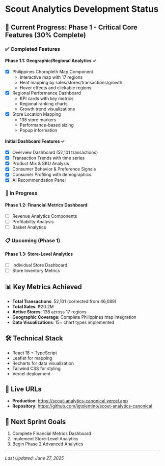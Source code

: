 # Scout Analytics Development Status

## 🚀 Current Progress: Phase 1 - Critical Core Features (30% Complete)

### ✅ Completed Features

#### Phase 1.1: Geographic/Regional Analytics ✓
- [x] Philippines Choropleth Map Component
  - Interactive map with 17 regions
  - Heat mapping by sales/stores/transactions/growth
  - Hover effects and clickable regions
- [x] Regional Performance Dashboard
  - KPI cards with key metrics
  - Regional ranking charts
  - Growth trend visualizations
- [x] Store Location Mapping
  - 138 store markers
  - Performance-based sizing
  - Popup information

#### Initial Dashboard Features ✓
- [x] Overview Dashboard (52,101 transactions)
- [x] Transaction Trends with time series
- [x] Product Mix & SKU Analysis
- [x] Consumer Behavior & Preference Signals
- [x] Consumer Profiling with demographics
- [x] AI Recommendation Panel

### 🔄 In Progress

#### Phase 1.2: Financial Metrics Dashboard
- [ ] Revenue Analytics Components
- [ ] Profitability Analysis
- [ ] Basket Analytics

### 📋 Upcoming (Phase 1)

#### Phase 1.3: Store-Level Analytics
- [ ] Individual Store Dashboard
- [ ] Store Inventory Metrics

## 📊 Key Metrics Achieved
- **Total Transactions**: 52,101 (corrected from 46,089)
- **Total Sales**: ₱20.2M
- **Active Stores**: 138 across 17 regions
- **Geographic Coverage**: Complete Philippines map integration
- **Data Visualizations**: 15+ chart types implemented

## 🛠️ Technical Stack
- React 18 + TypeScript
- Leaflet for mapping
- Recharts for data visualization
- Tailwind CSS for styling
- Vercel deployment

## 🔗 Live URLs
- **Production**: https://scout-analytics-canonical.vercel.app
- **Repository**: https://github.com/jgtolentino/scout-analytics-canonical

## 📝 Next Sprint Goals
1. Complete Financial Metrics Dashboard
2. Implement Store-Level Analytics
3. Begin Phase 2 Advanced Analytics

---
*Last Updated: June 27, 2025*